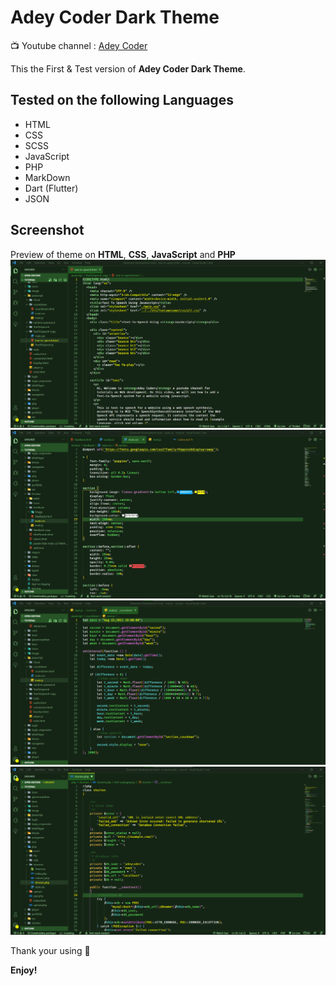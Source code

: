 # Adey Coder Dark Theme

📺 Youtube channel : [Adey Coder](https://youtube.com/c/AdeyCoder)

This the First & Test version of **Adey Coder Dark Theme**.

## Tested on the following Languages

- HTML
- CSS
- SCSS
- JavaScript
- PHP
- MarkDown
- Dart (Flutter)
- JSON

## Screenshot

Preview of theme on **HTML**, **CSS**, **JavaScript** and **PHP**
![ScreenShot of HTML](./images/HTML.png)
![ScreenShot of CSS](./images/CSS.png)
![ScreenShot of JavaScript](./images/JS.png)
![ScreenShot of PHP](./images/PHP.png)

Thank your using 🙂

**Enjoy!**
